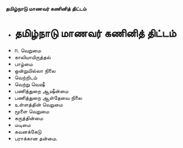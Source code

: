 **தமிழ்நாடு மாணவர் கணினித் திட்டம்**
- # தமிழ்நாடு மாணவர் கணினித் திட்டம்
- n. வெறுமை
- காலியாயிருத்தல்
- பாழ்மை
- ஒன்றுமில்லா நிலை
- வெற்றிடம்
- வெற்று வெஷீ
- பணித்துறை ஆஷீன்மை
- பணித்துறை ஆள்தேவை நிலை
- உள்ளத்தின் வெறுமை
- மூளை வெறுமை
- கருத்தின்மை
- மடிமை
- கவனக்கேடு
- பராக்கான தன்மை.


